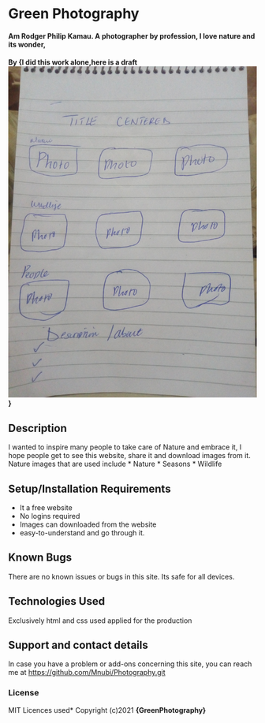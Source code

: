  
# Green Photography
#### Am Rodger Philip Kamau. A photographer by profession, I love nature and its wonder,
#### By **{I did this work alone,here is a draft ![](Images/draft.jpg)}**
## Description
I wanted to inspire many people to take care of Nature and embrace it, I hope people get to see this website, share it and download images from it. Nature images that are used include
          * Nature
          * Seasons
          * Wildlife
## Setup/Installation Requirements
* It a free website
* No logins required
* Images can downloaded from the website
* easy-to-understand and go through it.
## Known Bugs
There are no known issues or bugs in this site. Its safe for all devices.
## Technologies Used
Exclusively html and css used applied for the production
## Support and contact details
In case you have a problem or add-ons concerning this site, you can reach me at https://github.com/Mnubi/Photography.git
### License
MIT Licences used*
Copyright (c)2021 **{GreenPhotography}**
